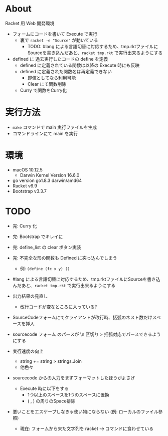 # About

Racket 用 Web 開発環境

- フォームにコードを書いて Execute で実行
  - 裏で `racket -e "Source"` が動いている
    - TODO: #lang による言語切替に対応するため、tmp.rktファイルにSourceを書き込んだあと、`racket tmp.rkt` で実行出来るようにする
- defined に 過去実行したコードの define を定義
  - defined に定義されている関数は以降の Execute 時にも反映
  - defined に定義された関数名は再定義できない
    - 即値としてなら利用可能
    - Clear にて関数削除
  - Curry で関数をCurry化

# 実行方法

- `make` コマンドで main 実行ファイルを生成
- コマンドラインにて main を実行

# 環境

- macOS 10.12.5
  - Darwin Kernel Version 16.6.0
- go version go1.8.3 darwin/amd64
- Racket v6.9
- Bootstrap v3.3.7

# TODO

- 完: Curry 化

- 完: Bootstrap でキレイに

- 完: define_list の clear ボタン実装

- 完: 不完全な形の関数も Defined に突っ込んでしまう
  - 例: `(define (fc x y) ()`

- #lang による言語切替に対応するため、tmp.rktファイルにSourceを書き込んだあと、`racket tmp.rkt` で実行出来るようにする

- 出力結果の見直し
  - 改行コードが変なところに入っている?

- SourceCodeフォームにてクライアントが改行時、括弧のネスト数だけスペースを挿入

- sourcecode フォーム のパースが \n 区切り > 括弧対応でパースできるようにする

- 実行速度の向上
  - string += string > strings.Join
  - 他色々

- sourcecode からの入力をまずフォーマットしたほうがよさげ
  - Execute 時に以下をする
    - 1つ以上のスペースを1つのスペースに置換
    - ( , ) の周りのSpace排除

- 悪いことをエスケープしなきゃ使い物にならない (例: ローカルのファイル参照)
  - 現在: フォームから来た文字列を racket -e コマンドに食わせている
